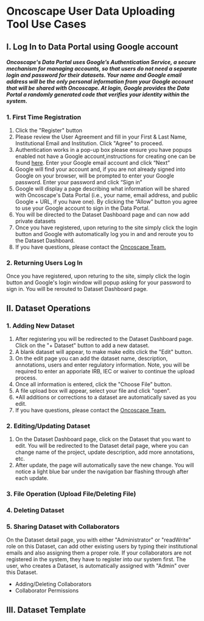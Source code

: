 # Oncoscape User Data Uploading Tool Use Cases

## I. Log In to Data Portal using Google account

##### Oncoscape's Data Portal uses Google’s Authentication Service, a secure mechanism for managing accounts, so that users do not need a separate login and password for their datasets. Your name and Google email address will be the only personal information from your Google account that will be shared with Oncoscape. At login, Google provides the Data Portal a randomly generated code that verifies your identity within the system.

### 1. **First Time Registration**

1. Click the "Register" button
2. Please review the User Agreement and fill in your First & Last Name, Institutional Email and Institution. Click "Agree" to proceed.
3. Authentication works in a pop-up box please ensure you have popups enabled not have a Google account,instructions for creating one can be found <a href="https://accounts.google.com/SignUp?hl=en">here</a>. Enter your Google email account and click “Next”
5. Google will find your account and, if you are not already signed into Google on your browser, will be prompted to enter your Google password. Enter your password and click “Sign in” 
6. Google will display a page describing what information will be shared with Oncoscape's Data Portal (i.e., your name, email address, and public Google + URL, if you have one). By clicking the “Allow” button you agree to use your Google account to sign in the Data Portal.  
7. You will be directed to the Dataset Dashboard page and can now add private datasets
8. Once you have registered, upon returing to the site simply click the login button and Google with automatically log you in and and reroute you to the Dataset Dashboard.
9. If you have questions, please contact the <a href="http://resources.sttrcancer.org/oncoscape-contact"> Oncoscape Team.</a>  

### 2. **Returning Users Log In** 

Once you have registered, upon returing to the site, simply click the login button and Google's login window will popup asking for your password to sign in. You will be rerouted to Dataset Dashboard page.

## II. Dataset Operations

### 1. **Adding New Dataset**

1. After registering you will be redirected to the Dataset Dashboard page. Click on the "+ Dataset" button to add a new dataset.
2. A blank dataset will appear, to make make edits click the "Edit" button.
3. On the edit page you can add the dataset name, description, annotations, users and enter regulatory information. Note, you will be required to enter an apporiate IRB, IEC or waiver to continue the upload process. 
4. Once all information is entered, click the "Choose File" button.
5. A file upload box will appear, select your file and click "open".
6. *All additions or corrections to a dataset are automatically saved as you edit.
7. If you have questions, please contact the <a href="http://resources.sttrcancer.org/oncoscape-contact"> Oncoscape Team.</a>  

### 2. **Editing/Updating Dataset**

1. On the Dataset Dashboard page, click on the Dataset that you want to edit. You will be redirected to the Dataset detail page, where you can change name of the project, update description, add more annotations, etc.
2. After update, the page will automatically save the new change. You will notice a light blue bar under the navigation bar flashing through after each update.

### 3. **File Operation (Upload File/Deleting File)**

### 4. **Deleting Dataset**

### 5. **Sharing Dataset with Collaborators**

On the Dataset detail page, you with either "Administrator" or "readWrite" role on this Dataset, can add other existing users by typing their institutional emails and also assigning them a proper role. If your collaborators are not registered in the system, they have to register into our system first. The user, who creates a Dataset, is automatically assigned with "Admin" over this Dataset.

- Adding/Deleting Collaborators
- Collaborator Permissions

## III. Dataset Template

